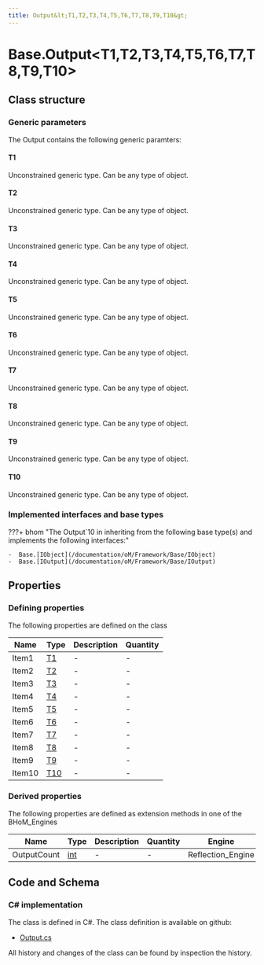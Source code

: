 ```yaml
---
title: Output&lt;T1,T2,T3,T4,T5,T6,T7,T8,T9,T10&gt;
---
```


# Base.Output&lt;T1,T2,T3,T4,T5,T6,T7,T8,T9,T10&gt;



## Class structure

### Generic parameters

The Output contains the following generic paramters:

#### T1

Unconstrained generic type. Can be any type of object.

#### T2

Unconstrained generic type. Can be any type of object.

#### T3

Unconstrained generic type. Can be any type of object.

#### T4

Unconstrained generic type. Can be any type of object.

#### T5

Unconstrained generic type. Can be any type of object.

#### T6

Unconstrained generic type. Can be any type of object.

#### T7

Unconstrained generic type. Can be any type of object.

#### T8

Unconstrained generic type. Can be any type of object.

#### T9

Unconstrained generic type. Can be any type of object.

#### T10

Unconstrained generic type. Can be any type of object.

### Implemented interfaces and base types

???+ bhom "The Output`10 in inheriting from the following base type(s) and implements the following interfaces:"

    -  Base.[IObject](/documentation/oM/Framework/Base/IObject)
    -  Base.[IOutput](/documentation/oM/Framework/Base/IOutput)


## Properties



### Defining properties

The following properties are defined on the class

| Name             | Type             | Description      | Quantity         |
|------------------|------------------|------------------|------------------|
| Item1 | [T1](#t1) | - | - |
| Item2 | [T2](#t2) | - | - |
| Item3 | [T3](#t3) | - | - |
| Item4 | [T4](#t4) | - | - |
| Item5 | [T5](#t5) | - | - |
| Item6 | [T6](#t6) | - | - |
| Item7 | [T7](#t7) | - | - |
| Item8 | [T8](#t8) | - | - |
| Item9 | [T9](#t9) | - | - |
| Item10 | [T10](#t10) | - | - |


### Derived properties

The following properties are defined as extension methods in one of the BHoM_Engines

| Name             | Type             | Description      | Quantity         | Engine           |
|------------------|------------------|------------------|------------------|------------------|
| OutputCount | [int](https://learn.microsoft.com/en-us/dotnet/api/System.Int32?view=netstandard-2.0) | - | - | Reflection_Engine |


## Code and Schema

### C# implementation

The class is defined in C#. The class definition is available on github:

- [Output.cs](https://github.com/BHoM/BHoM/blob/develop/BHoM/Output.cs)

All history and changes of the class can be found by inspection the history.
